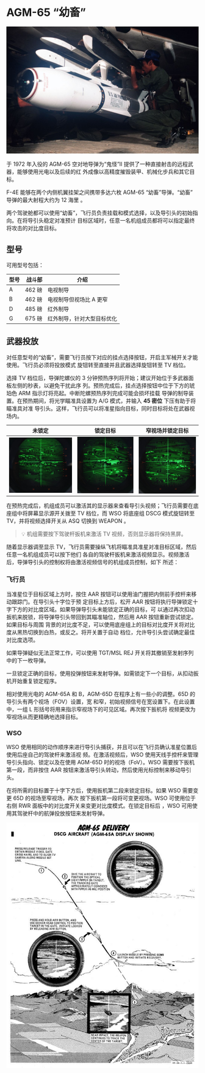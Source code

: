 # AGM-65 “幼畜”

![agm65](../../../img/agm65.jpg)

于 1972 年入役的 AGM-65 空对地导弹为“鬼怪”II 提供了一种直接射击的远程武器，能够使用光电以及后续的红
外成像以高精度摧毁装甲、机械化步兵和其它目标。

F-4E 能够在两个内侧机翼挂架之间携带多达六枚 AGM-65 “幼畜”导弹。“幼畜” 导弹的最大射程大约为 12 海里
。

两个驾驶舱都可以使用“幼畜”，飞行员负责挂载和模式选择，以及导引头的初始指向。在将导引头稳定对准预计
目标区域时，任意一名机组成员都将可以指定最终将攻击的对比度目标。

## 型号

可用型号包括：

| 型号 | 战斗部 | 介绍                       |
| ---- | -----: | -------------------------- |
| A    | 462 磅 | 电视制导                   |
| B    | 462 磅 | 电视制导但视场比 A 更窄    |
| D    | 485 磅 | 红外制导                   |
| G    | 675 磅 | 红外制导，针对大型目标优化 |

## 武器投放

对任意型号的“幼畜”，需要飞行员按下对应的挂点选择按钮，开启主军械开关才能使用。飞行员必须将投放模式
旋钮转至直接并且武器选择旋钮转至 TV 档位。

选择 TV 档位后，导弹陀螺仪的 3 分钟预热序列将开始；建议开始位于多武器面板左侧的秒表，以避免干扰此序
列。预热完成后，挂点选择按钮中位于下方的琥珀色 ARM 指示灯将亮起。中断陀螺预热序列完成可能会损坏挂载
导弹的制导装置。在预热期间，将光学瞄准具设置为 A/G 模式，并输入 **45 密位** 下压有助于将瞄准具对准
导引头。这样，飞行员可以将准星指向目标，同时目标将处在武器视场内。

| 未锁定                                                   | 锁定目标                                           | 窄视场并锁定目标                                           |
| -------------------------------------------------------- | -------------------------------------------------- | ---------------------------------------------------------- |
| ![maverick_unlocked](../../../img/maverick_unlocked.jpg) | ![maverick_locked](../../../img/maverick_lock.jpg) | ![maverick_lock_zoom](../../../img/maverick_lock_zoom.jpg) |

在预热完成后，机组成员可以激活其的显示器来查看导引头视频；飞行员需要在底座组中将屏幕显示源开关拨至
TV 档位，而 WSO 将底座组 DSCG 模式旋钮转至 TV，并将视频选择开关从 ASQ 切换到 WEAPON 。

> 💡 机组需要按下驾驶杆扳机来激活 TV 视频，否则显示器将保持黑屏。

随着显示器调至显示 TV，飞行员需要操纵飞机将瞄准具准星对准目标区域，然后任意一名机组成员可以按下他们
各自的驾驶杆扳机来激活视频显示。视频激活后，导弹导引头的控制权将由激活视频信号的机组成员控制，如下
所述：

### 飞行员

当准星位于目标区域上方时，按住 AAR 按钮可以使用油门握把内侧前手控杆来移动跟踪门。在导引头十字位于预
定目标上方后，松开 AAR 按钮将执行导弹锁定十字下方的对比度区域。如果导弹导引头未能锁定正确的目标，可
以通过再次扣动扳机来脱锁，将导弹导引头带回到其瞄准轴位，然后用 AAR 按钮重新尝试锁定。如果目标与周围
背景的对比度不足，可以使用底座组上的目标对比度开关将对比度从黑热切换到白热，或反之。将开关置于自动
档位，允许导引头尝试确定最佳对比度选项。

如果导弹疑似无法正常工作，可以使用 TGT/MSL REJ 开关将其撤销至发射序列中的下一枚导弹。

一旦锁定正确的目标，使用投弹按钮来发射导弹。如需锁定下一个目标，从扣动扳机开始重复锁定程序。

相对使用光电的 AGM-65A 和 B，AGM-65D 在程序上有一些小的调整。65D 的导引头有两个视场（FOV）设置，宽
和窄，初始视频信号在宽设置下。在此设置中，一组 L 形括号将用来指示窄视场下的可见区域。再次按下扳机将
视频更改为窄视场从而更精确地选择目标。

### WSO

WSO 使用相同的动作顺序来进行导引头捕获，并且可以在飞行员确认准星位置后使用后座自己的驾驶杆来激活视
频。在激活视频后，WSO 使用天线手控杆来管理导引头指向、锁定以及在使用 AGM-65D 时的视场（FoV）。WSO
需要按下扳机第一段，而非按住 AAR 按钮来激活导引头转动，然后使用光标控制来移动导引头。

在将所需的目标置于十字下方后，使用扳机第二段来锁定目标。如果 WSO 需要变更 65D 的视场至窄视场，再次
按下扳机第一段将可变更视场。WSO 可使用位于右侧 RWR 面板中的对比度开关来变更对比度模式。在锁定目标后
，WSO 可用使用其驾驶杆中的航弹投放按钮来发射导弹。

![agm65delivery](../../../img/agm65delivery.jpg)

